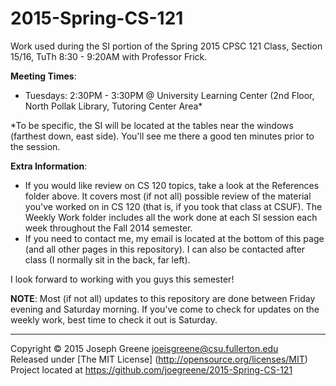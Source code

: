 2015-Spring-CS-121
==================

Work used during the SI portion of the Spring 2015 CPSC 121 Class, Section 15/16, TuTh 8:30 - 9:20AM with Professor Frick.


__Meeting Times__: 
- Tuesdays: 2:30PM - 3:30PM @ University Learning Center (2nd Floor, North Pollak Library, Tutoring Center Area*

*To be specific, the SI will be located at the tables near the windows (farthest down, east side). You'll see me there a good ten minutes 
prior to the session.

__Extra Information__:
- If you would like review on CS 120 topics, take a look at the References folder above. It covers most (if not all) 
possible review of the material you've worked on in CS 120 (that is, if you took that class at CSUF). The Weekly Work 
folder includes all the work done at each SI session each week throughout the Fall 2014 semester.
- If you need to contact me, my email is located at the bottom of this page (and all other pages in this repository). I can also 
be contacted after class (I normally sit in the back, far left). 

I look forward to working with you guys this semester!


__NOTE__: Most (if not all) updates to this repository are done between Friday evening and Saturday morning. If you've come 
to check for updates on the weekly work, best time to check it out is Saturday.

-------------------------------------------------------------------------------

Copyright &copy; 2015 Joseph Greene <joeisgreene@csu.fullerton.edu>  
Released under [The MIT License] (http://opensource.org/licenses/MIT)  
Project located at <https://github.com/joegreene/2015-Spring-CS-121>